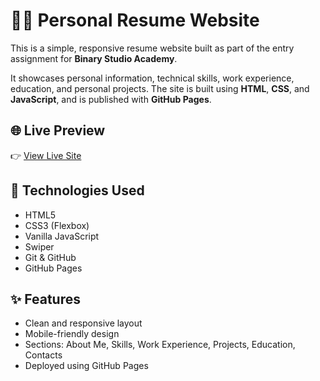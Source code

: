 # 🧑‍💻 Personal Resume Website

This is a simple, responsive resume website built as part of the entry assignment for **Binary Studio Academy**.

It showcases personal information, technical skills, work experience, education, and personal projects. The site is built using **HTML**, **CSS**, and **JavaScript**, and is published with **GitHub Pages**.

## 🌐 Live Preview

👉 [View Live Site](https://mxm-kotyk.github.io/homepage/)

## 🚀 Technologies Used

- HTML5
- CSS3 (Flexbox)
- Vanilla JavaScript
- Swiper
- Git & GitHub
- GitHub Pages

## ✨ Features

- Clean and responsive layout
- Mobile-friendly design
- Sections: About Me, Skills, Work Experience, Projects, Education, Contacts
- Deployed using GitHub Pages
